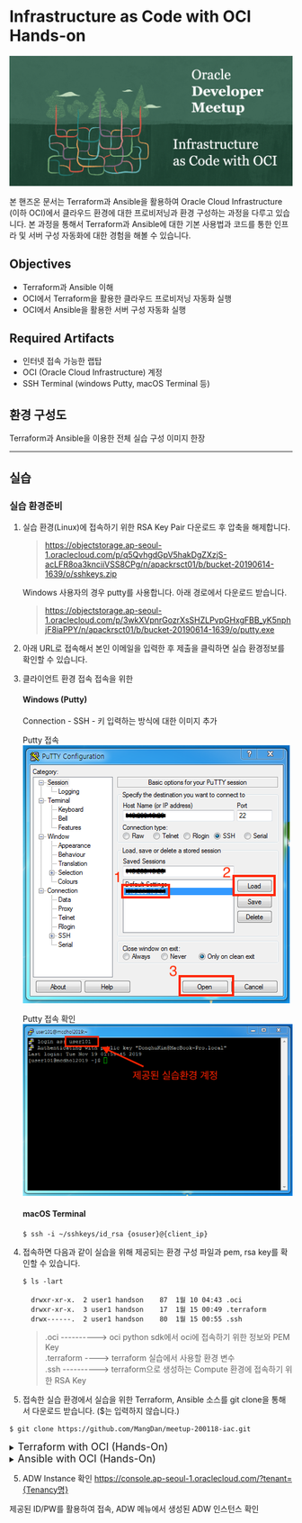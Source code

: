 # Infrastructure as Code with OCI Hands-on
![](images/logo.png)

본 핸즈온 문서는 Terraform과 Ansible을 활용하여 Oracle Cloud Infrastructure (이하 OCI)에서 클라우드 환경에 대한 프로비저닝과 환경 구성하는 과정을 다루고 있습니다. 본 과정을 통해서 Terraform과 Ansible에 대한 기본 사용법과 코드를 통한 인프라 및 서버 구성 자동화에 대한 경험을 해볼 수 있습니다.

## Objectives
* Terraform과 Ansible 이해
* OCI에서 Terraform을 활용한 클라우드 프로비저닝 자동화 실행
* OCI에서 Ansible을 활용한 서버 구성 자동화 실행

## Required Artifacts
* 인터넷 접속 가능한 랩탑
* OCI (Oracle Cloud Infrastructure) 계정
* SSH Terminal (windows Putty, macOS Terminal 등)

## 환경 구성도
Terraform과 Ansible을 이용한 전체 실습 구성 이미지 한장


---

## 실습

### 실습 환경준비
1. 실습 환경(Linux)에 접속하기 위한 RSA Key Pair 다운로드 후 압축을 해제합니다.
    > https://objectstorage.ap-seoul-1.oraclecloud.com/p/q5QvhgdGpV5hakDgZXzjS-acLFR8oa3knciiVSS8CPg/n/apackrsct01/b/bucket-20190614-1639/o/sshkeys.zip

    Windows 사용자의 경우 putty를 사용합니다. 아래 경로에서 다운로드 받습니다.
    > https://objectstorage.ap-seoul-1.oraclecloud.com/p/3wkXVpnrGozrXsSHZLPvpGHxgFBB_yK5nphjF8iaPPY/n/apackrsct01/b/bucket-20190614-1639/o/putty.exe
 
2. 아래 URL로 접속해서 본인 이메일을 입력한 후 제출을 클릭하면 실습 환경정보를 확인할 수 있습니다.

3. 클라이언트 환경 접속
    접속을 위한 

    #### Windows (Putty)
    Connection - SSH - 키 입력하는 방식에 대한 이미지 추가

    Putty 접속
    ![](images/putty1.png)

    Putty 접속 확인
    ![](images/putty2.png)

    #### macOS Terminal
    ```
    $ ssh -i ~/sshkeys/id_rsa {osuser}@{client_ip}
    ```

4. 접속하면 다음과 같이 실습을 위해 제공되는 환경 구성 파일과 pem, rsa key를 확인할 수 있습니다.
    ```shell
    $ ls -lart

      drwxr-xr-x.  2 user1 handson    87  1월 10 04:43 .oci
      drwxr-xr-x.  3 user1 handson    17  1월 15 00:49 .terraform
      drwx------.  2 user1 handson    80  1월 15 00:55 .ssh
    ```

    > .oci    ----------> oci python sdk에서 oci에 접속하기 위한 정보와 PEM Key  
    > .terraform  ----> terraform 실습에서 사용할 환경 변수   
    > .ssh  ----------> terraform으로 생성하는 Compute 환경에 접속하기 위한 RSA Key

5. 접속한 실습 환경에서 실습을 위한 Terraform, Ansible 소스를 git clone을 통해서 다운로드 받습니다. ($는 입력하지 않습니다.)
```
$ git clone https://github.com/MangDan/meetup-200118-iac.git
```

<details>
<summary>
<font size=4>Terraform with OCI (Hands-On)</font>
</summary>

> 실습 환경에는 이미 Terraform이 설치되어 제공됩니다. Terraform 설치와 관련해서는 아래 URL을 참고합니다.  
> https://learn.hashicorp.com/terraform/getting-started/install.html

Terraform 설치 확인
```shell
$ terraform version
```

### 실습용 Terraform 소스 구조
OCI용 테라폼 프로젝트의 디렉토리 구조는 다음과 같습니다.
> 실습에서 사용되는 모듈은 compartment, vcn, compute입니다.

```shell
$ cd meetup-200118-iac/terraform
```

제공되는 샘플은 루트 경로에 provider.tf, main.tf, vars.tf가 존재하고 이를 사용해서 하위 모듈을 실행하는 형태로 구성되어 있습니다.
1. OCI provider 정의
2. terraform에서 사용할 변수 값을 정의하고 루트의 vars.tf에 값을 매핑
3. 실행할 모듈을 정의 (모듈로 변수값 전달)
4. 모듈별로 resource 정의

![](images/terraform_sample_structure.png)

다음은 변수가 어떤식으로 할당되는지를 보여주는 그림입니다.

> Terraform의 변수는 기본적으로 환경변수 혹은 tfvars 파일에 정의한 값이 할당되는데, 할당된 변수값은 같은 위치의 Block Type (resource, data등)에서 참조합니다. 따라서 상위 변수의 값을 하위 모듈에 다시 매핑을 해야 하며, 하위 모듈의 경우도 동일하게 변수를 가지고 있어야 합니다.

변수가 매핑되는 순서입니다.
1. env.tfvars에 정의된 값을 루트의 vars.tf에 할당
2. 루트의 vars.tf를 main.tf, provider.tf에서 사용
3. 루트의 main.tf에서 하위 모듈(compute, compartment, vcn)이 가지고 있는 vars.tf에 값을 전달
4. 각 모듈에서 동일한 위치에 존재하는 vars.tf 참조

![](images/terraform_sample_var_explain.png)


### Terraform Init
provider.tf가 있는 위치에서 다음과 같이 init을 실행합니다. 이 작업은 provider에서 제공하는 terraform plugin을 OS환경에 맞게 다운로드 혹은 업데이트하며, 실행할 모듈의 정보에 대한 내용을 json파일로 생성합니다.

```shell
$ cd meetup-200118-iac/terraform

$ terraform init
```

OCI Plugin과 Module 확인
```shell
$ tree .terraform

.terraform/
├── modules
│   └── modules.json
└── plugins
    └── linux_amd64
        ├── lock.json
        └── terraform-provider-random_v2.2.1_x4
```

### Terraform Plan
동일한 경로에서 다음과 같이 수행합니다.

```shell
$ terraform plan -var-file="~/.terraform/env/env.tfvars"
```







</details>

<details>
<summary>
<font size=4>Ansible with OCI (Hands-On)</font>
</summary>

* Configuration (후보군)
  * apache(nginx) + php + fpm
  * database (oracle, mongo...)
  * was (weblogic, jboss, tomcat)
  * ansible awx
  * kafka
  * monitoring (kibana, logstat, prometheus)
  * system infra (docker, kubernetes)
* Provisioning
  * ADW

### 실습 환경 (그림 한장)
* Ansible Control Server
* Ansible Target Server

### 실습 환경 구성
1. RSA Key Pair 다운로드

2. Ansible Control Server 접속

    #### Windows (Putty)
    Putty를 통해 접속 방법 가이드

    #### macOS Terminal
    ```
    $ ssh -i ~/.ssh/id_rsa user1@132.145.95.114
    ```

3. python, pip, virtualenv 설치 확인
    ```
    $ python --verion

    $ pip --version

    $ virtualenv --version
    ```

4. virtualenv 환경 생성 및 가상환경 실행
    ```
    $ virtualenv oci-ansible

    $ source ~/oci-ansible/bin/activate
    ```

5. Python 가상환경에 ansible 설치 및 확인
    ```
    $ (oci-ansible) $ pip install ansible

    $ (oci-ansible) $ ansible --version
    ```

6. OCI Python SDK 설치
    Ansible OCI Module에서는 OCI Python SDK를 사용하여 OCI에 접근합니다. 따라서 Ansible OCI Module을 사용하기 위해서는 OCI Python SDK 설치가 필요합니다.

    ```
    $ (oci-ansible) pip install oci
    ```

### Ansible OCI Module 다운로드, 설치, 접속 테스트
Ansible OCI Module은 Ansible Galaxy에서 Role로 제공되고 있으며, GitHub에서도 다운로드 받을 수 있습니다. 본 실습에서는 Ansible Galaxy에서 다운로드 받아서 설치를 진행합니다.

1. Ansible OCI Module 다운로드 (from Ansible Galaxy)
    ```
    $ (oci-ansible) ansible-galaxy install oracle.oci_ansible_modules
    ```

<details>
 <summary>참고) Ansible OCI Module from GitHub</summary>

 ```
$ (oci-ansible) git clone https://github.com/oracle/oci-ansible-modules.git
 ```

</details>

2. Ansible OCI Module 설치
    ```
    $ (oci-ansible) ~/.ansible/roles/oracle.oci_ansible_modules/install.py
    ```

3. Ansible OCI Module에서 제공하는 Dynamic Inventory를 사용하여 접속 테스트
    ```
    $ (oci-ansible) ansible-inventory -i .ansible/roles/oracle.oci_ansible_modules/inventory-script/oci_inventory.py --list
    ```

    아래와 같이 Compartment이름과 하위 Host IP 주소를 확인할 수 있습니다.
    ```
    "meetup-compartment-111": {
        "hosts": [
            "140.238.1.142"
        ]
    }
    ```

4. 위에서 확인한 Compartment명을 이용해서 해당 Host에 Ping 테스트를 수행합니다.
    ```
    ansible -i .ansible/roles/oracle.oci_ansible_modules/inventory-script/oci_inventory.py {compartment명} -u {사용자명} -m ping --private-key=~/.ssh/id_rsa
    ```

    접속할때마다 key를 입력하지 않도록 known_hosts에 등록하기 위해 yes를 입력합니다.
    ```
    The authenticity of host '140.238.1.158 (140.238.1.158)' can't be established.
    ECDSA key fingerprint is SHA256:88V1g6wPQ7pVuDLtKRl2E5XGzFdd1TpMITZcPPQm1SM.
    ECDSA key fingerprint is MD5:01:dc:0b:02:d3:e9:aa:a3:d9:e4:f5:61:3d:f5:59:a5.
    Are you sure you want to continue connecting (yes/no)? yes
    ```

    PING 테스트
    ```
    140.238.1.158 | SUCCESS => {
        "ansible_facts": {
            "discovered_interpreter_python": "/usr/bin/python"
        }, 
        "changed": false, 
        "ping": "pong"
    }
    ```

---


### Ansible을 활용한 서버 구성 (Configuration) 
OCI Compute (Linux)에 Apache + PHP-FPM 조합의 환경을 구성해봅니다.

### Ansible을 활용한 서버 프로비저닝 (Provisioning)
OCI에 Oracle Autonomous Data warehouse(ADW)를 프로비저닝해봅니다.

1. 실습용 소스 다운로드
    > git clone https://github.com/MangDan/Infrastructure-as-Code/ansible

2. tenancy_ocid 확인
    아래 제공되는 config파일에서 tenancy의 id를 확인하고 메모합니다.

    ```
    $ cat ~/.oci/config

    [DEFAULT]
    tenancy=ocid1.tenancy.oc1..aaaaaaaaczntdhqaqsnfxfykqymelumoplqe5d6amg7ecsaykku6ukiwc37q
    user=ocid1.user.oc1..aaaaaaaaecuviw4zez73bajvj4a7ccdkxkpz7axmcu5yjobtqny3dw753nda
    key_file=~/.oci/oci_api_key.pem
    fingerprint=48:1a:98:8c:cd:f6:63:4b:fb:4d:8d:26:44:aa:37:f6
    region=ap-seoul-1
    ```

3. 먼저 ADW를 생성하기 위한 Compartment를 생성합니다. 다음은 Compartment 생성을 위한 Playbook입니다.

  * compartment.yml playbook 내용
    ```yml
    ---
    # Compartment Module
    - name: Compartment Module
      connection: local
      hosts: localhost
      tasks:
        - name: Create a compartment
          oci_compartment:
            parent_compartment_id: '{{ tenancy_id }}'
            name: ansible_compartment 
            description: Compartment for Ansible handson 
          register: result
          tags:
            - create_compartment
        - name: Delete compartment
          oci_compartment:
            compartment_id: '{{ compartment_id }}'
            state: absent
          register: result
          tags:
            - delete_compartment
        - name: Get details of a root compartment
          oci_compartment_facts:
            compartment_id: '{{ tenancy_id }}'
            name: '{{ compartment_name }}'
            fetch_subcompartments: True 
          register: result
          tags:
            - get_compartments
        - name: Print result
          debug:
            msg: '{{ result }}'
          tags:
            - always
    ...
    ```

4. 아래의 스크립트를 실행합니다. **{{tenancy_ocid}}** 부분을 위에서 메모한 tenancy_ocid로 대체하여 실행합니다.

    ```
    $ ansible-playbook -i .ansible/roles/oracle.oci_ansible_modules/inventory-script/oci_inventory.py playbooks/compartment.yml -t create_compartment -e "{{ tenancy_ocid }}"
    ```

5. 실행하면 Compartment가 생성되며, 생성된 결과가 다음과 같이 출렵됩니다. 아래 id의 값을 메모합니다.

    ![](images/ansible_compartment_result.png)
    

6. Oracle Autonomous Data Warehouse를 위에서 생성한 Compartment에 생성합니다. 아래는 ADW를 생성하기 위한 Playbook입니다.

  * adw.yml playbook
    ```yml
    ---
    # Create Autonomous Data Warehouse
    - name: Autonomous Data Warehouse Module
      connection: local
      hosts: localhost
      tasks:
        - name: Create Autonomous Data Warehouse
          oci_autonomous_data_warehouse:
            compartment_id: '{{ compartment_id }}'
            admin_password: 'WelCome123##'
            data_storage_size_in_tbs: 1
            cpu_core_count: 2
            db_name: 'ansible-adw'
            display_name: 'ansible-adw'
            license_model: 'LICENSE_INCLUDED'
            freeform_tags:
              owner: 'dan.donghu.kim@gmail.com'
            wait: False
            state: 'present'
          register: result
          tags:
            - create_adw
        # Delete Autonomous Data Warehouse
        - name: Delete Autonomous Data Warehouse
          oci_autonomous_data_warehouse:
            autonomous_data_warehouse_id: '{{ adw_id }}'
            state: 'absent'
          register: result
          tags:
            - delete_adw
        - name: Get Aunonomous Data Warehouse details of compartment
          oci_autonomous_data_warehouse_facts:
            compartment_id: '{{ compartment_id }}'
          register: result
          tags:
            - get_adw_details
        # Print ADW instance result
        - name: Print ADW instance result
          debug:
            msg: '{{ result }}'
          tags:
            - always
    ...
    ```

4. ADW 프로비저닝을 위해 다음과 같이 Ansible Playbook을 실행합니다.
  ```
  $ ansible-playbook -i .ansible/roles/oracle.oci_ansible_modules/inventory-script/oci_inventory.py playbooks/adw.yml -t create_adw -e "compartment_id={compartment ID}"
  ```

</details>

5. ADW Instance 확인
https://console.ap-seoul-1.oraclecloud.com/?tenant={Tenancy명}

제공된 ID/PW를 활용하여 접속, ADW 메뉴에서 생성된 ADW 인스턴스 확인

